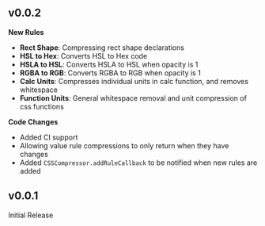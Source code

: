 ## v0.0.2

**New Rules**
* **Rect Shape**: Compressing rect shape declarations
* **HSL to Hex**: Converts HSL to Hex code
* **HSLA to HSL**: Converts HSLA to HSL when opacity is 1
* **RGBA to RGB**: Converts RGBA to RGB when opacity is 1
* **Calc Units**: Compresses individual units in calc function, and removes whitespace
* **Function Units**: General whitespace removal and unit compression of css functions


**Code Changes**
* Added CI support
* Allowing value rule compressions to only return when they have changes
* Added `CSSCompressor.addRuleCallback` to be notified when new rules are added


## v0.0.1

Initial Release
